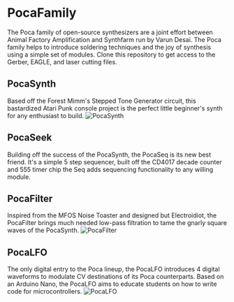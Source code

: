 # PocaFamily

The Poca family of open-source synthesizers are a joint effort between Animal Factory Amplification and Synthfarm run by Varun Desai. The Poca family helps to introduce soldering techniques and the joy of synthesis using a simple set of modules.
Clone this repository to get access to the Gerber, EAGLE, and laser cutting files.

## PocaSynth

Based off the Forest Mimm's Stepped Tone Generator circuit, this bastardized Atari Punk console project is the perfect little beginner's synth for any enthusiast to build.
![PocaSynth](https://github.com/animalfactoryamplification/poca/assets/80099594/b7c66da8-db83-4b5d-998e-9593c0f648e0)


## PocaSeek

Building off the success of the PocaSynth, the PocaSeq is its new best friend. It's a simple 5 step sequencer, built off the CD4017 decade counter and 555 timer chip the Seq adds sequencing functionality to any willing module.


## PocaFilter

Inspired from the MFOS Noise Toaster and designed but Electroidiot, the PocaFilter brings much needed low-pass filtration to tame the gnarly square waves of the PocaSynth.
![PocaFilter](https://github.com/animalfactoryamplification/poca/assets/80099594/b1a39e92-5574-40bc-9432-8079d0462069)


## PocaLFO

The only digital entry to the Poca lineup, the PocaLFO introduces 4 digital waveforms to modulate CV destinations of its Poca counterparts. Based on an Arduino Nano, the PocaLFO aims to educate students on how to write code for microcontrollers.
![PocaLFO](https://github.com/animalfactoryamplification/poca/assets/80099594/22df2f10-bd21-442d-83e6-db0d8412b946)




